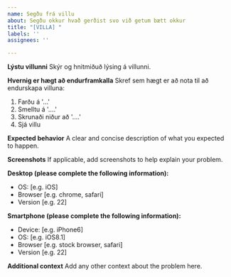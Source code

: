 ```yaml
---
name: Segðu frá villu
about: Segðu okkur hvað gerðist svo við getum bætt okkur
title: "[VILLA] "
labels: ''
assignees: ''

---
```


**Lýstu villunni**
Skýr og hnitmiðuð lýsing á villunni.

**Hvernig er hægt að endurframkalla**
Skref sem hægt er að nota til að endurskapa villuna:
1. Farðu á '...'
2. Smelltu á '....'
3. Skrunaði niður að '....'
4. Sjá villu

**Expected behavior**
A clear and concise description of what you expected to happen.

**Screenshots**
If applicable, add screenshots to help explain your problem.

**Desktop (please complete the following information):**
 - OS: [e.g. iOS]
 - Browser [e.g. chrome, safari]
 - Version [e.g. 22]

**Smartphone (please complete the following information):**
 - Device: [e.g. iPhone6]
 - OS: [e.g. iOS8.1]
 - Browser [e.g. stock browser, safari]
 - Version [e.g. 22]

**Additional context**
Add any other context about the problem here.
